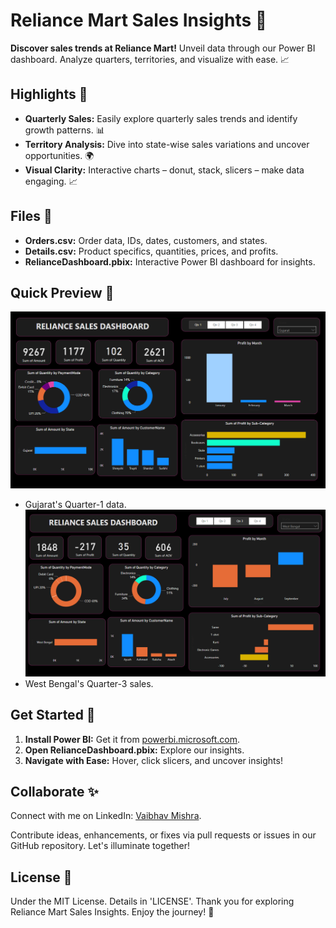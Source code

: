# Reliance Mart Sales Insights 🛒

**Discover sales trends at Reliance Mart!** Unveil data through our Power BI dashboard. Analyze quarters, territories, and visualize with ease. 📈

## Highlights 🌟

- **Quarterly Sales:** Easily explore quarterly sales trends and identify growth patterns. 📊
- **Territory Analysis:** Dive into state-wise sales variations and uncover opportunities. 🌍
- **Visual Clarity:** Interactive charts – donut, stack, slicers – make data engaging. 📈

## Files 📂

- **Orders.csv:** Order data, IDs, dates, customers, and states.
- **Details.csv:** Product specifics, quantities, prices, and profits.
- **RelianceDashboard.pbix:** Interactive Power BI dashboard for insights.

## Quick Preview 👀

![Result1.png](./Result1.png)
- Gujarat's Quarter-1 data.
![Result2.png](./Result2.png)
- West Bengal's Quarter-3 sales.

## Get Started 🚀

1. **Install Power BI:** Get it from [powerbi.microsoft.com](https://powerbi.microsoft.com).
2. **Open RelianceDashboard.pbix:** Explore our insights.
3. **Navigate with Ease:** Hover, click slicers, and uncover insights!

## Collaborate ✨

Connect with me on LinkedIn: [Vaibhav Mishra](https://www.linkedin.com/in/vaibhav-mishra-vm/).

Contribute ideas, enhancements, or fixes via pull requests or issues in our GitHub repository. Let's illuminate together!

## License 📜

Under the MIT License. Details in 'LICENSE'. Thank you for exploring Reliance Mart Sales Insights. Enjoy the journey! 🚀
